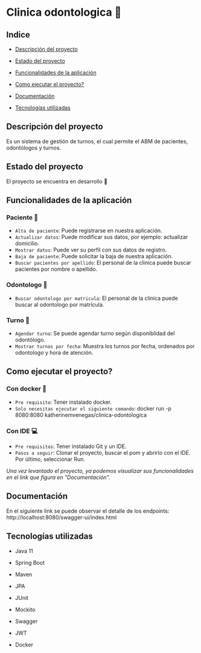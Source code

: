 # Clinica odontologica :hospital:

## Indice

* [Descripción del proyecto](#Descripción-del-proyecto)

* [Estado del proyecto](#Estado-del-proyecto)

* [Funcionalidades de la aplicación](#Funcionalidades-de-la-aplicación)

* [Como ejecutar el proyecto?](#Como-ejecutar-el-proyecto?)

* [Documentación](#Documentación)

* [Tecnologías utilizadas](#Tecnologías-utilizadas)

## Descripción del proyecto

Es un sistema de gestión de turnos, el cual permite el ABM de pacientes, odontólogos y turnos.

## Estado del proyecto

El proyecto se encuentra en desarrollo :wrench:

## Funcionalidades de la aplicación

### Paciente :face_with_thermometer:

- `Alta de paciente`: Puede registrarse en nuestra aplicación.
- `Actualizar datos`: Puede modificar sus datos, por ejemplo: actualizar domicilio.
- `Mostrar datos`: Puede ver su perfil con sus datos de registro.
- `Baja de paciente`: Puede solicitar la baja de nuestra aplicación.
- `Buscar pacientes por apellido`: El personal de la clinica puede buscar pacientes por nombre o apellido.

### Odontologo :tooth:

- `Buscar odontologo por matricula`: El personal de la clinica puede buscar al odontologo por matrícula.

### Turno :calendar:

- `Agendar turno`: Se puede agendar turno según disponiblidad del odontólogo.
- `Mostrar turnos por fecha`: Muestra los turnos por fecha, ordenados por odontologo y hora de atención.

## Como ejecutar el proyecto?

### Con docker :whale:

- `Pre requisito`: Tener instalado docker.
- `Solo necesitas ejecutar el siguiente comando`: docker run -p 8080:8080 katherinemvenegas/clinica-odontologica

### Con IDE :computer:

- `Pre requisitos`: Tener instalado Git y un IDE.
- `Pasos a seguir`: Clonar el proyecto, buscar el pom y abrirlo con el IDE. Por último, seleccionar Run.


*Una vez levantado el proyecto, ya podemos visualizar sus funcionalidades en el link que figura en "Documentación".*

## Documentación

En el siguiente link se puede observar el detalle de los endpoints: http://localhost:8080/swagger-ui/index.html

## Tecnologías utilizadas

* Java 11

* Spring Boot

* Maven

* JPA

* JUnit

* Mockito

* Swagger

* JWT

* Docker

